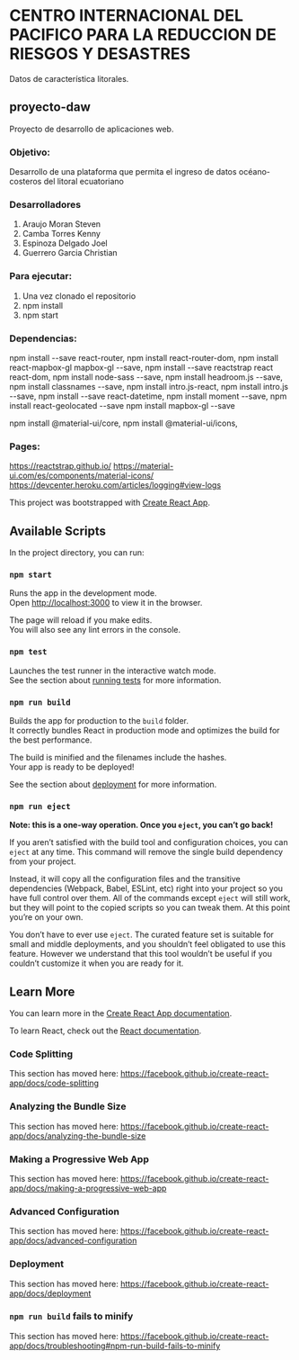 # CENTRO INTERNACIONAL DEL PACIFICO PARA LA REDUCCION DE RIESGOS Y DESASTRES
Datos de característica litorales.

## proyecto-daw
Proyecto de desarrollo de aplicaciones web.

### Objetivo: 
Desarrollo de una plataforma que permita el ingreso de datos océano-costeros del litoral ecuatoriano

### Desarrolladores
1. Araujo Moran Steven
2. Camba Torres Kenny
3. Espinoza Delgado Joel
4. Guerrero Garcia Christian

### Para ejecutar:
1. Una vez clonado el repositorio
2. npm install
3. npm start

### Dependencias:
npm install --save react-router,
npm install react-router-dom,
npm install react-mapbox-gl mapbox-gl --save,
npm install --save reactstrap react react-dom,
npm install node-sass --save,
npm install headroom.js --save,
npm install classnames --save,
npm install intro.js-react,
npm install intro.js --save,
npm install --save react-datetime,
npm install moment --save,
npm install react-geolocated --save
npm install mapbox-gl --save

npm install @material-ui/core,
npm install @material-ui/icons,


### Pages:
https://reactstrap.github.io/
https://material-ui.com/es/components/material-icons/
https://devcenter.heroku.com/articles/logging#view-logs

This project was bootstrapped with [Create React App](https://github.com/facebook/create-react-app).

## Available Scripts

In the project directory, you can run:

### `npm start`

Runs the app in the development mode.<br />
Open [http://localhost:3000](http://localhost:3000) to view it in the browser.

The page will reload if you make edits.<br />
You will also see any lint errors in the console.

### `npm test`

Launches the test runner in the interactive watch mode.<br />
See the section about [running tests](https://facebook.github.io/create-react-app/docs/running-tests) for more information.

### `npm run build`

Builds the app for production to the `build` folder.<br />
It correctly bundles React in production mode and optimizes the build for the best performance.

The build is minified and the filenames include the hashes.<br />
Your app is ready to be deployed!

See the section about [deployment](https://facebook.github.io/create-react-app/docs/deployment) for more information.

### `npm run eject`

**Note: this is a one-way operation. Once you `eject`, you can’t go back!**

If you aren’t satisfied with the build tool and configuration choices, you can `eject` at any time. This command will remove the single build dependency from your project.

Instead, it will copy all the configuration files and the transitive dependencies (Webpack, Babel, ESLint, etc) right into your project so you have full control over them. All of the commands except `eject` will still work, but they will point to the copied scripts so you can tweak them. At this point you’re on your own.

You don’t have to ever use `eject`. The curated feature set is suitable for small and middle deployments, and you shouldn’t feel obligated to use this feature. However we understand that this tool wouldn’t be useful if you couldn’t customize it when you are ready for it.

## Learn More

You can learn more in the [Create React App documentation](https://facebook.github.io/create-react-app/docs/getting-started).

To learn React, check out the [React documentation](https://reactjs.org/).

### Code Splitting

This section has moved here: https://facebook.github.io/create-react-app/docs/code-splitting

### Analyzing the Bundle Size

This section has moved here: https://facebook.github.io/create-react-app/docs/analyzing-the-bundle-size

### Making a Progressive Web App

This section has moved here: https://facebook.github.io/create-react-app/docs/making-a-progressive-web-app

### Advanced Configuration

This section has moved here: https://facebook.github.io/create-react-app/docs/advanced-configuration

### Deployment

This section has moved here: https://facebook.github.io/create-react-app/docs/deployment

### `npm run build` fails to minify

This section has moved here: https://facebook.github.io/create-react-app/docs/troubleshooting#npm-run-build-fails-to-minify